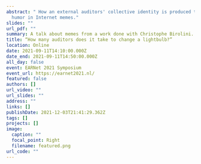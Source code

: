 ```yaml
---
abstract: " How an external auditors' collective identity is produced through
  humor in Internet memes."
slides: ""
url_pdf: ""
summary: A talk about memes from a work done with Christophe Birolini.
title: “How many auditors does it take to change a lightbulb?”
location: Online
date: 2021-09-11T14:10:00.000Z
date_end: 2021-09-11T14:50:00.000Z
all_day: false
event: EARNet 2021 Symposium
event_url: https://earnet2021.nl/
featured: false
authors: []
url_video: ""
url_slides: ""
address: ""
links: []
publishDate: 2021-12-03T21:41:29.362Z
tags: []
projects: []
image:
  caption: ""
  focal_point: Right
  filename: featured.png
url_code: ""
---
```

